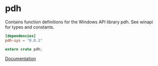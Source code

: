 # pdh #
Contains function definitions for the Windows API library pdh. See winapi for types and constants.

```toml
[dependencies]
pdh-sys = "0.0.1"
```

```rust
extern crate pdh;
```

[Documentation](https://retep998.github.io/doc/pdh/)
